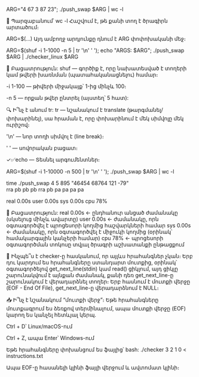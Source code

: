 ARG="4 67 3 87 23"; ./push_swap $ARG | wc -l

📌 Պարզաբանում՝
wc -l Հաշվում է, թե քանի տող է ծրագիրն արտածում։

ARG=$(...) Այդ ամբողջ արդյունքը դնում է ARG փոփոխականի մեջ։

ARG=$(shuf -i 1-1000 -n 5 | tr '\n' ' '); echo "ARGS: $ARG"; ./push_swap $ARG | ./checker_linux $ARG

📌 Բացատրություն:
shuf — գործիք է, որը նախատեսված է տողերի կամ թվերի խառնման (պատահականացնելու) համար։

   -i 1-100 — թիվերի միջակայք՝ 1-ից մինչև 100։

   -n 5 — որքան թվեր ընտրել (այստեղ՝ 5 հատ):


🔍 Ի՞նչ է անում tr:
tr — նշանակում է translate (թարգմանել/փոխարինել), սա հրաման է, որը փոխարինում է մեկ սիմվոլը մեկ ուրիշով։

   '\n' — նոր տողի սիմվոլ է (line break)։

   ' ' — սովորական բացատ։

✓✅echo — Տեսնել արգումենտներ։

ARG=$(shuf -i 1-10000 -n 500 | tr '\n' ' '); ./push_swap $ARG | wc -l

time ./push_swap 4 5 895 "46454 68764 121 -79"  
rra
pb
pb
pb
rra
pb
pa
pa
pa
pa

real    0.00s
user    0.00s
sys     0.00s
cpu     78%

📌 Բացատրություն:
real  0.00s  ← ընդհանուր անցած ժամանակը (սկսելուց մինչև ավարտը)
user  0.00s  ← ժամանակը, որն օգտագործվել է պրոցեսորի կողմից հաշվարկների համար
sys   0.00s  ← ժամանակը, որն օգտագործվել է միջուկի կողմից (օրինակ՝ համակարգային կանչերի համար)
cpu   78%    ← պրոցեսորի օգտագործման տոկոսը տվյալ ծրագրի աշխատանքի ընթացքում


🧠 Ինչպե՞ս է checker-ը հասկանում, որ այլևս հրահանգներ չկան։
 Երբ դու կարդում ես հրահանգները ստանդարտ մուտքից, օրինակ՝ օգտագործելով get_next_line(stdin) կամ read() ցիկլում, այդ ցիկլը շարունակվում է այնքան ժամանակ, քանի դեռ get_next_line-ը շարունակում է վերադարձնել տողեր։ Երբ հասնում է մուտքի վերջը (EOF - End Of File), get_next_line-ը վերադարձնում է NULL։

📥 Ի՞նչ է նշանակում “մուտքի վերջ”։
Եթե հրահանգները մուտքագրում ես ձեռքով տերմինալում, ապա մուտքի վերջը (EOF) կարող ես կանչել հետևյալ կերպ․

Ctrl + D՝ Linux/macOS-ում

Ctrl + Z, ապա Enter՝ Windows-ում


Եթե հրահանգները փոխանցում ես ֆայլից՝
   bash:
   ./checker 3 2 1 0 < instructions.txt

Ապա EOF-ը հասանելի կլինի ֆայլի վերջում և ավտոմատ  կլինի։

